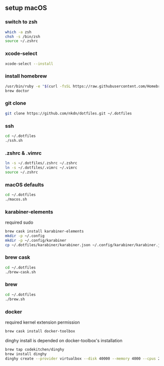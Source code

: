 ## setup macOS

### switch to zsh

```bash
which -a zsh
chsh -s /bin/zsh
source ~/.zshrc
```

### xcode-select

```bash
xcode-select --install
```

### install homebrew

```bash
/usr/bin/ruby -e "$(curl -fsSL https://raw.githubusercontent.com/Homebrew/install/master/install)"
brew doctor
```

### git clone

```bash
git clone https://github.com/nkdn/dotfiles.git ~/.dotfiles
```

### ssh

```bash
cd ~/.dotfiles
./ssh.sh
```

### .zshrc & .vimrc

```bash
ln -s ~/.dotfiles/.zshrc ~/.zshrc
ln -s ~/.dotfiles/.vimrc ~/.vimrc
source ~/.zshrc
```

### macOS defaults

```bash
cd ~/.dotfiles
./macos.sh
```

### karabiner-elements

required sudo

```bash
brew cask install karabiner-elements
mkdir -p ~/.config
mkdir -p ~/.config/karabiner
cp ~/.dotfiles/karabiner/karabiner.json ~/.config/karabiner/karabiner.json
```

### brew cask

```bash
cd ~/.dotfiles
./brew-cask.sh
```

### brew

```bash
cd ~/.dotfiles
./brew.sh
```

### docker

required kernel extension permission

```bash
brew cask install docker-toolbox
```

dinghy install is depended on docker-toolbox's installation

```bash
brew tap codekitchen/dinghy
brew install dinghy
dinghy create --provider virtualbox --disk 40000 --memory 4000 --cpus 2
```
